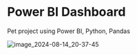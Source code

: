 # Power BI Dashboard
Pet project using Power BI, Python, Pandas 

![image_2024-08-14_20-37-45](https://github.com/user-attachments/assets/43ab16b0-b5b0-4f32-a708-c8631ac54ebb)
